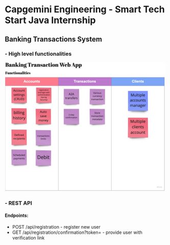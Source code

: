 # Capgemini Engineering - Smart Tech Start Java Internship <!-- omit in toc -->
## Banking Transactions System <!-- omit in toc -->

### - High level functionalities

![functionalities](assets/Functionalities.jpg)

### - REST API
#### Endpoints:
- POST /api/registration - register new user
- GET /api/registration/confirmation?token= - provide user with verification link

